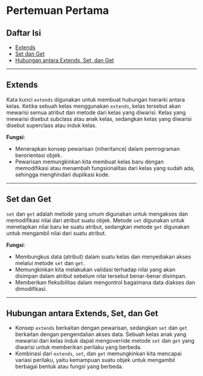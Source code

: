 # Pertemuan Pertama

## Daftar Isi
- [Extends](#extends)
- [Set dan Get](#set-dan-get)
- [Hubungan antara Extends, Set, dan Get](#hubungan-antara-extends-set-dan-get)

---

## Extends
Kata kunci `extends` digunakan untuk membuat hubungan hierarki antara kelas. Ketika sebuah kelas menggunakan `extends`, kelas tersebut akan mewarisi semua atribut dan metode dari kelas yang diwarisi. Kelas yang mewarisi disebut subclass atau anak kelas, sedangkan kelas yang diwarisi disebut superclass atau induk kelas.

**Fungsi**:
- Menerapkan konsep pewarisan (inheritance) dalam pemrograman berorientasi objek.
- Pewarisan memungkinkan kita membuat kelas baru dengan memodifikasi atau menambah fungsionalitas dari kelas yang sudah ada, sehingga menghindari duplikasi kode.

---

## Set dan Get
`set` dan `get` adalah metode yang umum digunakan untuk mengakses dan memodifikasi nilai dari atribut suatu objek. Metode `set` digunakan untuk menetapkan nilai baru ke suatu atribut, sedangkan metode `get` digunakan untuk mengambil nilai dari suatu atribut.

**Fungsi**:
- Membungkus data (atribut) dalam suatu kelas dan menyediakan akses melalui metode `set` dan `get`.
- Memungkinkan kita melakukan validasi terhadap nilai yang akan disimpan dalam atribut sebelum nilai tersebut benar-benar disimpan.
- Memberikan fleksibilitas dalam mengontrol bagaimana data diakses dan dimodifikasi.

---

## Hubungan antara Extends, Set, dan Get
- Konsep `extends` berkaitan dengan pewarisan, sedangkan `set` dan `get` berkaitan dengan pengendalian akses data. Sebuah kelas anak yang mewarisi dari kelas induk dapat mengoverride metode `set` dan `get` yang diwarisi untuk memberikan perilaku yang berbeda.
- Kombinasi dari `extends`, `set`, dan `get` memungkinkan kita mencapai variasi perilaku, yaitu kemampuan suatu objek untuk mengambil berbagai bentuk atau fungsi yang berbeda.

